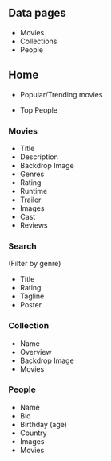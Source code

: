 ## Data pages
- Movies
- Collections
- People

## Home
- Popular/Trending movies
<!-- - Top collections -->
- Top People

### Movies
- Title
- Description
- Backdrop Image
- Genres
- Rating
- Runtime
- Trailer
- Images
- Cast
- Reviews

### Search
(Filter by genre)
- Title
- Rating
- Tagline
- Poster

### Collection
- Name
- Overview
- Backdrop Image
- Movies

### People
- Name
- Bio
- Birthday (age)
- Country
- Images
- Movies